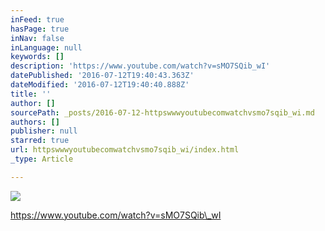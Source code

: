 ```yaml
---
inFeed: true
hasPage: true
inNav: false
inLanguage: null
keywords: []
description: 'https://www.youtube.com/watch?v=sMO7SQib_wI'
datePublished: '2016-07-12T19:40:43.363Z'
dateModified: '2016-07-12T19:40:40.888Z'
title: ''
author: []
sourcePath: _posts/2016-07-12-httpswwwyoutubecomwatchvsmo7sqib_wi.md
authors: []
publisher: null
starred: true
url: httpswwwyoutubecomwatchvsmo7sqib_wi/index.html
_type: Article

---
```

![](https://the-grid-user-content.s3-us-west-2.amazonaws.com/1a15eaa2-5313-42d5-97bc-6836445b050a.png)

https://www.youtube.com/watch?v=sMO7SQib\_wI